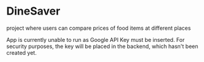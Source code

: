 # DineSaver
project where users can compare prices of food items at different places

App is currently unable to run as Google API Key must be inserted. For security purposes, the key will be placed in the backend, which hasn't been created yet.
